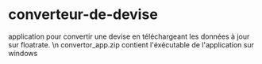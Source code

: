 # converteur-de-devise
application pour convertir une devise en téléchargeant les données à jour sur floatrate. \n
convertor_app.zip contient l'éxécutable de l'application sur windows
